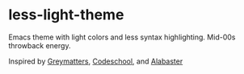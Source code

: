 # less-light-theme

Emacs theme with light colors and less syntax highlighting. Mid-00s throwback energy.

Inspired by [Greymatters](https://github.com/mswift42/greymatters-theme), [Codeschool](https://github.com/blockloop/vim-codeschool), and [Alabaster](https://github.com/tonsky/sublime-scheme-alabaster)
